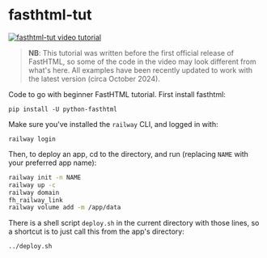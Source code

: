 # fasthtml-tut

[![fasthtml-tut video tutorial](https://img.youtube.com/vi/ptRaku0zyeA/0.jpg)](https://youtu.be/ptRaku0zyeA)

> **NB**: This tutorial was written before the first official release of FastHTML, so some of the code in the video may look different from what's here. All examples have been recently updated to work with the latest version (circa October 2024).

Code to go with beginner FastHTML tutorial. First install fasthtml:

    pip install -U python-fasthtml

Make sure you've installed the `railway` CLI, and logged in with:

    railway login

Then, to deploy an app, cd to the directory, and run (replacing `NAME` with your preferred app name):

```sh
railway init -n NAME
railway up -c
railway domain
fh_railway_link
railway volume add -m /app/data
```

There is a shell script `deploy.sh` in the current directory with those lines, so a shortcut is to just call this from the app's directory:

    ../deploy.sh

